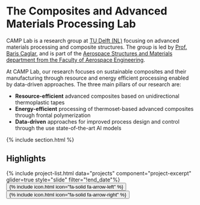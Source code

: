 ---
---
# The Composites and Advanced Materials Processing Lab

CAMP Lab is a research group at [TU Delft (NL)](https://www.tudelft.nl/en/) focusing on advanced materials processing and composite structures. The group is led by [Prof. Baris Caglar](members/baris-caglar), and is part of the [Aerospace Structures and Materials department from the Faculty of Aerospace Engineering](https://www.tudelft.nl/en/ae/organisation/departments/aerospace-structures-and-materials).

At CAMP Lab, our research focuses on sustainable composites and their manufacturing through resource and energy efficient processing enabled by data-driven approaches. The three main pillars of our research are:
- **Resource-efficient** advanced composites based on unidirectional thermoplastic tapes 
- **Energy-efficient** processing of thermoset-based advanced composites through frontal polymerization
- **Data-driven** approaches for improved process design and control through the use state-of-the-art AI models


{% include section.html %}

## Highlights

<div class="glider-container">
  <div class="glide">
    <div class="glide__track" data-glide-el="track">
      <div class="glide__slides">
        {% include project-list.html data="projects" component="project-excerpt" glider=true style="slide" filter="!end_date"%}
      </div>
    </div>
    <div class="glide__arrows" data-glide-el="controls">
      <button class="glide__arrow glide__arrow--left" data-glide-dir="<">{% include icon.html icon="fa-solid fa-arrow-left" %}</button>
      <button class="glide__arrow glide__arrow--right" data-glide-dir=">">{% include icon.html icon="fa-solid fa-arrow-right" %}</button>
    </div>
  </div>
</div>
<script src="https://cdn.jsdelivr.net/npm/@glidejs/glide"></script>
<script>
  const glide = new Glide('.glide', {
    type: "carousel",
    perView: 2,
    breakpoints: {
      600: { perView: 1 },
      1200: { perView: 2 }
    },
    autoplay: 2000,
    hoverpause: true,
    focusAt: "center"
  }).mount()
</script>

